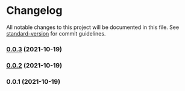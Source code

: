 # Changelog

All notable changes to this project will be documented in this file. See [standard-version](https://github.com/conventional-changelog/standard-version) for commit guidelines.

### [0.0.3](https://github.com/BETH-zhang/dark-mode-js/compare/v0.0.2...v0.0.3) (2021-10-19)

### [0.0.2](https://github.com/BETH-zhang/dark-mode-js/compare/v0.0.1...v0.0.2) (2021-10-19)

### 0.0.1 (2021-10-19)
